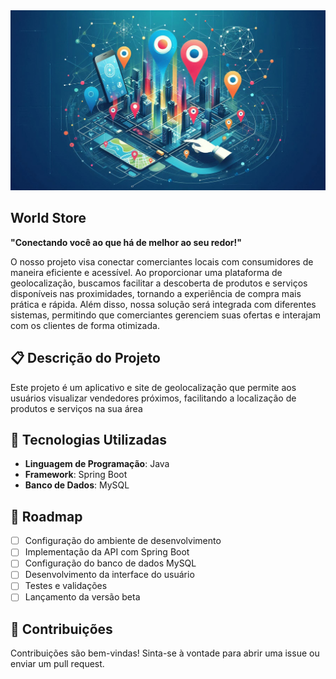 <img src="https://github.com/joaovtk/world-store/blob/main/WalpaperGEO.jpeg" />

## World Store

**"Conectando você ao que há de melhor ao seu redor!"**

O nosso projeto visa conectar comerciantes locais com consumidores de maneira eficiente e acessível. Ao proporcionar uma plataforma de geolocalização, buscamos facilitar a descoberta de produtos e serviços disponíveis nas proximidades, tornando a experiência de compra mais prática e rápida. Além disso, nossa solução será integrada com diferentes sistemas, permitindo que comerciantes gerenciem suas ofertas e interajam com os clientes de forma otimizada.

## 📋 Descrição do Projeto

Este projeto é um aplicativo e site de geolocalização que permite aos usuários visualizar vendedores próximos, facilitando a localização de produtos e serviços na sua área

## 🚀 Tecnologias Utilizadas

- **Linguagem de Programação**: Java
- **Framework**: Spring Boot
- **Banco de Dados**: MySQL

## 📅 Roadmap

- [ ] Configuração do ambiente de desenvolvimento
- [ ] Implementação da API com Spring Boot
- [ ] Configuração do banco de dados MySQL
- [ ] Desenvolvimento da interface do usuário
- [ ] Testes e validações
- [ ] Lançamento da versão beta

## 🤝 Contribuições

Contribuições são bem-vindas! Sinta-se à vontade para abrir uma issue ou enviar um pull request.

